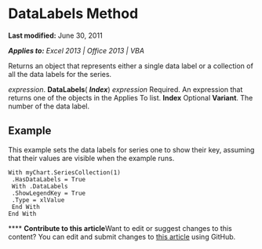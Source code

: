 
# DataLabels Method

 **Last modified:** June 30, 2011

 _**Applies to:** Excel 2013 | Office 2013 | VBA_

Returns an object that represents either a single data label or a collection of all the data labels for the series.

 _expression_. **DataLabels**( **_Index_**)
 _expression_ Required. An expression that returns one of the objects in the Applies To list.
 **Index** Optional **Variant**. The number of the data label.

## Example

This example sets the data labels for series one to show their key, assuming that their values are visible when the example runs.


```
With myChart.SeriesCollection(1) 
 .HasDataLabels = True 
 With .DataLabels 
 .ShowLegendKey = True 
 .Type = xlValue 
 End With 
End With
```


****   **Contribute to this article**Want to edit or suggest changes to this content? You can edit and submit changes to  [this article](https://github.com/jhershey00/VBA_Excel_Test/OpenXMLCon/articles/8ffca32c-f505-482e-dd27-d29ad2682daf.md) using GitHub.

